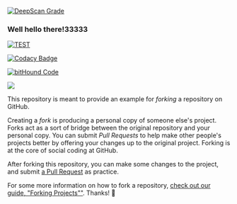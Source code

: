 [![DeepScan Grade](https://dev.deepscan.io/api/projects/281/branches/210/badge/grade.svg)](https://dev.deepscan.io/dashboard/#view=project&pid=281&bid=210)

### Well hello there!33333
[![TEST](https://img.shields.io/badge/DEEPSCAN-85-red.svg)](http://deepscan.io)

[![Codacy Badge](https://api.codacy.com/project/badge/Grade/485fc5685be5432da604bad37772854d)](https://www.codacy.com/app/esil7153/TEST-REPO?utm_source=github.com&amp;utm_medium=referral&amp;utm_content=casval/TEST-REPO&amp;utm_campaign=Badge_Grade)

[![bitHound Code](https://www.bithound.io/github/casval/TEST-REPO/badges/code.svg)](https://www.bithound.io/github/casval/TEST-REPO)

<a href="https://codeclimate.com/github/casval/TEST-REPO"><img src="https://codeclimate.com/github/casval/TEST-REPO/badges/issue_count.svg" /></a>

This repository is meant to provide an example for *forking* a repository on GitHub.

Creating a *fork* is producing a personal copy of someone else's project. Forks act as a sort of bridge between the original repository and your personal copy. You can submit *Pull Requests* to help make other people's projects better by offering your changes up to the original project. Forking is at the core of social coding at GitHub.

After forking this repository, you can make some changes to the project, and submit [a Pull Request](https://github.com/octocat/Spoon-Knife/pulls) as practice.

For some more information on how to fork a repository, [check out our guide, "Forking Projects""](http://guides.github.com/overviews/forking/). Thanks! :sparkling_heart:
